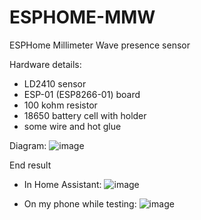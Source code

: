 # ESPHOME-MMW
ESPHome Millimeter Wave presence sensor

Hardware details:
- LD2410 sensor
- ESP-01 (ESP8266-01) board
- 100 kohm resistor
- 18650 battery cell with holder
- some wire and hot glue

Diagram:
![image](https://github.com/WaarlandIT/ESPHOME-MMW/assets/53364386/e78c2bb9-6795-4658-a930-26932eae306c)

End result 
- In Home Assistant:
![image](https://github.com/WaarlandIT/ESPHOME-MMW/assets/53364386/52ec30a1-1041-4603-8e8c-f27ac0ce080f)

- On my phone while testing:
![image](https://github.com/WaarlandIT/ESPHOME-MMW/assets/53364386/e8285566-12c5-4b20-aaac-d3ef026c81a5)
